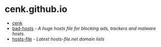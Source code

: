 # cenk.github.io
- [cenk](https://github.com/cenk)
- [bad-hosts](https://github.com/cenk/bad-hosts) - *A huge hosts file for blocking ads, trackers and malware hosts.*
- [hosts-file](https://github.com/cenk/hosts-file) - *Latest hosts-file.net domain lists*

